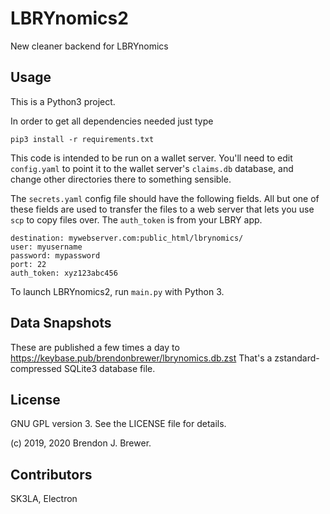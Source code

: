 # LBRYnomics2
New cleaner backend for LBRYnomics

## Usage

This is a Python3 project.

In order to get all dependencies needed just type
```
pip3 install -r requirements.txt
```

This code is intended to be run on a wallet server. You'll need to edit `config.yaml` to point it to the wallet server's `claims.db` database, and change other directories there to something sensible.

The `secrets.yaml` config file should have the following fields. All but one of these fields are used to transfer the files to a web server that lets you use `scp` to copy files over. The `auth_token` is from your LBRY app.

```
destination: mywebserver.com:public_html/lbrynomics/
user: myusername
password: mypassword
port: 22
auth_token: xyz123abc456
```

To launch LBRYnomics2, run `main.py` with Python 3.

## Data Snapshots

These are published a few times a day to https://keybase.pub/brendonbrewer/lbrynomics.db.zst
That's a zstandard-compressed SQLite3 database file.
 
## License

GNU GPL version 3. See the LICENSE file for details.


(c) 2019, 2020 Brendon J. Brewer.


## Contributors

SK3LA, Electron
